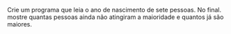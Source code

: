 Crie um programa que leia o ano de nascimento de sete pessoas. No final. mostre
quantas pessoas ainda não atingiram a maioridade e quantos já são maiores.